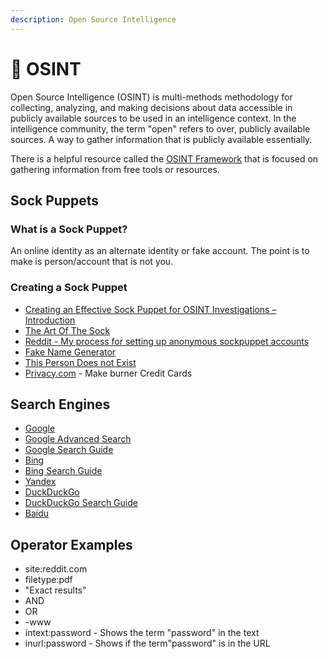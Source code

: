 ```yaml
---
description: Open Source Intelligence
---
```


# 🔎 OSINT

Open Source Intelligence (OSINT) is multi-methods methodology for collecting, analyzing, and making decisions about data accessible in publicly available sources to be used in an intelligence context. In the intelligence community, the term "open" refers to over, publicly available sources. A way to gather information that is publicly available essentially.

There is a helpful resource called the [OSINT Framework](https://osintframework.com/) that is focused on gathering information from free tools or resources.

## Sock Puppets

### What is a Sock Puppet?

An online identity as an alternate identity or fake account. The point is to make is person/account that is not you.

### Creating a Sock Puppet

* [Creating an Effective Sock Puppet for OSINT Investigations – Introduction](https://web.archive.org/web/20210125191016/https://jakecreps.com/2018/11/02/sock-puppets/)
* [The Art Of The Sock](https://www.secjuice.com/the-art-of-the-sock-osint-humint/)
* [Reddit - My process for setting up anonymous sockpuppet accounts](https://www.reddit.com/r/OSINT/comments/dp70jr/my\_process\_for\_setting\_up\_anonymous\_sockpuppet/)
* [Fake Name Generator](https://www.fakenamegenerator.com/)
* [This Person Does not Exist](https://www.thispersondoesnotexist.com/)
* [Privacy.com](https://privacy.com/) - Make burner Credit Cards

## Search Engines

* [Google](https://www.google.com/)
* [Google Advanced Search](https://www.google.com/advanced\_search)
* [Google Search Guide](http://www.googleguide.com/print/adv\_op\_ref.pdf)
* [Bing](https://www.bing.com/)
* [Bing Search Guide](https://www.bruceclay.com/blog/bing-google-advanced-search-operators/)
* [Yandex](https://yandex.com/)
* [DuckDuckGo](https://duckduckgo.com/)
* [DuckDuckGo Search Guide](https://help.duckduckgo.com/duckduckgo-help-pages/results/syntax/)
* [Baidu](http://www.baidu.com/)

## Operator Examples

* site:reddit.com
* filetype:pdf
* "Exact results"
* AND
* OR
* \-www
* intext:password - Shows the term "password" in the text
* inurl:password - Shows if the term"password" is in the URL

